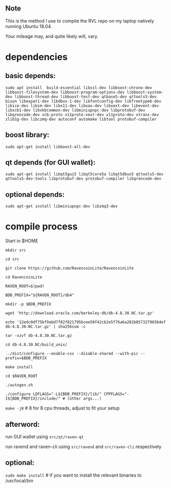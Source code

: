 
Note
---------------------

This is the method I use to compile the RVL repo on my laptop natively running Ubuntu 18.04.

Your mileage may, and quite likely will, vary.

dependencies
====================

basic depends:
----------------------------

`
sudo apt install 
build-essential
libssl-dev
libboost-chrono-dev
libboost-filesystem-dev
libboost-program-options-dev
libboost-system-dev
libboost-thread-dev
libboost-test-dev
qtbase5-dev
qttools5-dev
bison
libexpat1-dev
libdbus-1-dev
libfontconfig-dev
libfreetype6-dev
libice-dev
libsm-dev
libx11-dev
libxau-dev
libxext-dev
libevent-dev
libxcb1-dev
libxkbcommon-dev
libminiupnpc-dev
libprotobuf-dev
libqrencode-dev
xcb-proto
x11proto-xext-dev
x11proto-dev
xtrans-dev
zlib1g-dev
libczmq-dev
autoconf
automake
libtool
protobuf-compiler
`

boost library:
----------------------------

`
sudo apt-get install libboost-all-dev
`

qt depends (for GUI wallet):
----------------------------

`
sudo apt-get install libqt5gui5 libqt5core5a libqt5dbus5 qttools5-dev qttools5-dev-tools libprotobuf-dev protobuf-compiler libqrencode-dev
`

optional depends:
----------------------------

`
sudo apt-get install libminiupnpc-dev libzmq3-dev
`

compile process
====================

Start in $HOME


`mkdir src`

`cd src`

`git clone https://github.com/RavencoinLite/RavencoinLite`

`cd RavencoinLite`

`RAVEN_ROOT=$(pwd)`

`BDB_PREFIX="${RAVEN_ROOT}/db4"`

`mkdir -p $BDB_PREFIX`

`wget 'http://download.oracle.com/berkeley-db/db-4.8.30.NC.tar.gz'`

`echo '12edc0df75bf9abd7f82f821795bcee50f42cb2e5f76a6a281b85732798364ef  db-4.8.30.NC.tar.gz' | sha256sum -c`

`tar -xzvf db-4.8.30.NC.tar.gz`

`cd db-4.8.30.NC/build_unix/`

`../dist/configure --enable-cxx --disable-shared --with-pic --prefix=$BDB_PREFIX`

`make install`

`cd $RAVEN_ROOT`

`./autogen.sh`

`./configure LDFLAGS="-L${BDB_PREFIX}/lib/" CPPFLAGS="-I${BDB_PREFIX}/include/" # (other args...)`


`make -j8`  # 8 for 8 cpu threads, adjust to fit your setup


afterword:
----------------------------

run GUI wallet using `src/qt/raven-qt`

run ravend and raven-cli using `src/ravend` and `src/raven-cli` respectively

optional:
----------------------------

`sudo make install` # if you want to install the relevant binaries to /usr/local/bin 
